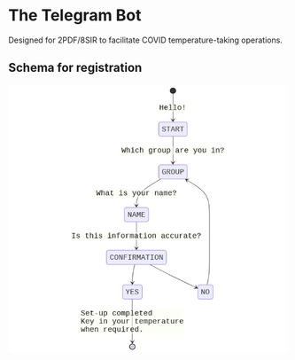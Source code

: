 # The Telegram Bot
Designed for 2PDF/8SIR to facilitate COVID temperature-taking operations.

## Schema for registration
![state_diagram](state_diagram.jpg)
